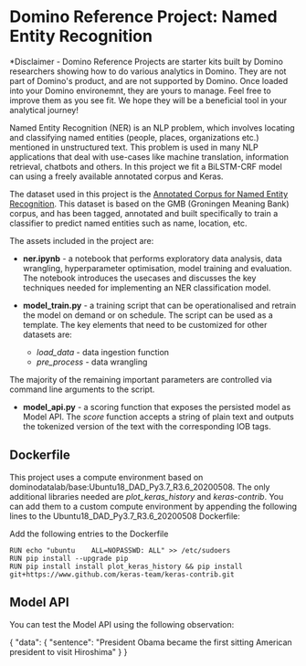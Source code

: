 # Domino Reference Project: Named Entity Recognition

*Disclaimer - Domino Reference Projects are starter kits built by Domino researchers showing how to do various analytics in Domino. They are not part of Domino's product, and are not supported by Domino. Once loaded into your Domino environemnt, they are yours to manage. Feel free to improve them as you see fit. We hope they will be a beneficial tool in your analytical journey!

Named Entity Recognition (NER) is an NLP problem, which involves locating and classifying named entities (people, places, organizations etc.) mentioned in unstructured text. This problem is used in many NLP applications that deal with use-cases like machine translation, information retrieval, chatbots and others.  In this project we fit a BiLSTM-CRF model can using a freely available annotated corpus and Keras.

The dataset used in this project is the [Annotated Corpus for Named Entity Recognition](https://www.kaggle.com/abhinavwalia95/entity-annotated-corpus/). This dataset is based on the GMB (Groningen Meaning Bank) corpus, and has been tagged, annotated and built specifically to train a classifier to predict named entities such as name, location, etc. 

The assets included in the project are:

* **ner.ipynb** - a notebook that performs exploratory data analysis, data wrangling, hyperparameter optimisation, model training and evaluation. The notebook introduces the usecases and discusses the key techniques needed for implementing an NER classification model.

* **model_train.py** - a training script that can be operationalised and retrain the model on demand or on schedule. The script can be used as a template. The key elements that need to be customized for other datasets are:

    * *load_data* - data ingestion function
    * *pre_process* - data wrangling

The majority of the remaining important parameters are controlled via command line arguments to the script.
    
* **model_api.py** - a scoring function that exposes the persisted model as Model API. The *score* function accepts a string of plain text and outputs the tokenized version of the text with the corresponding IOB tags.

## Dockerfile

This project uses a compute environment based on dominodatalab/base:Ubuntu18_DAD_Py3.7_R3.6_20200508. The only additional libraries needed are *plot_keras_history* and *keras-contrib*. You can add them to a custom compute environment by appending the following lines to the Ubuntu18_DAD_Py3.7_R3.6_20200508 Dockerfile:

Add the following entries to the Dockerfile

```
RUN echo "ubuntu    ALL=NOPASSWD: ALL" >> /etc/sudoers
RUN pip install --upgrade pip
RUN pip install install plot_keras_history && pip install git+https://www.github.com/keras-team/keras-contrib.git
```

## Model API

You can test the Model API using the following observation:

{
  "data": {
    "sentence": "President Obama became the first sitting American president to visit Hiroshima"
  }
}
